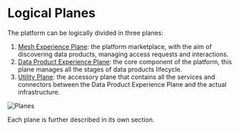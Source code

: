 # Logical Planes

The platform can be logically divided in three planes:

1. [Mesh Experience Plane](./mesh-experience-plane.md): the platform marketplace, with the aim of discovering data products, managing access requests and interactions.
2. [Data Product Experience Plane](./data-product-experience-plane.md): the core component of the platform, this plane manages all the stages of data products lifecycle.
3. [Utility Plane](./utility-plane.md): the accessory plane that contains all the services and connectors between the Data Product Experience Plane and the actual infrastructure.

![Planes](../images/planes.png)

Each plane is further described in its own section.